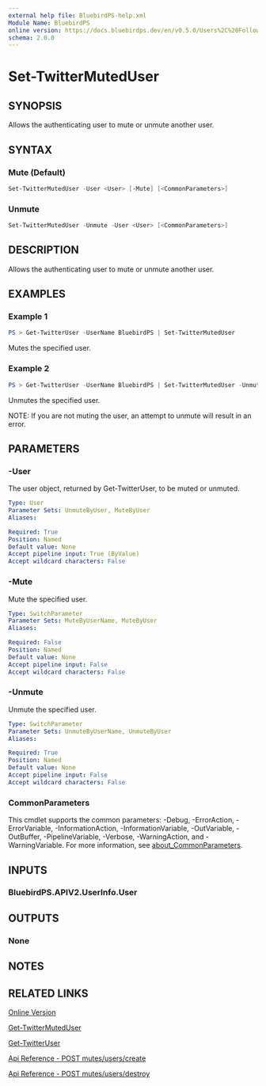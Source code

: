 ```yaml
---
external help file: BluebirdPS-help.xml
Module Name: BluebirdPS
online version: https://docs.bluebirdps.dev/en/v0.5.0/Users%2C%20Followers%2C%20Friends%2C%20and%20Blocks/Set-TwitterMutedUser
schema: 2.0.0
---
```


# Set-TwitterMutedUser

## SYNOPSIS

Allows the authenticating user to mute or unmute another user.

## SYNTAX

### Mute (Default)

```powershell
Set-TwitterMutedUser -User <User> [-Mute] [<CommonParameters>]
```

### Unmute

```powershell
Set-TwitterMutedUser -Unmute -User <User> [<CommonParameters>]
```

## DESCRIPTION

Allows the authenticating user to mute or unmute another user.

## EXAMPLES

### Example 1

```powershell
PS > Get-TwitterUser -UserName BluebirdPS | Set-TwitterMutedUser
```

Mutes the specified user.

### Example 2

```powershell
PS > Get-TwitterUser -UserName BluebirdPS | Set-TwitterMutedUser -Unmute
```

Unmutes the specified user.

NOTE: If you are not muting the user, an attempt to unmute will result in an error.

## PARAMETERS

### -User

The user object, returned by Get-TwitterUser, to be muted or unmuted.

```yaml
Type: User
Parameter Sets: UnmuteByUser, MuteByUser
Aliases:

Required: True
Position: Named
Default value: None
Accept pipeline input: True (ByValue)
Accept wildcard characters: False
```

### -Mute

Mute the specified user.

```yaml
Type: SwitchParameter
Parameter Sets: MuteByUserName, MuteByUser
Aliases:

Required: False
Position: Named
Default value: None
Accept pipeline input: False
Accept wildcard characters: False
```

### -Unmute

Unmute the specified user.

```yaml
Type: SwitchParameter
Parameter Sets: UnmuteByUserName, UnmuteByUser
Aliases:

Required: True
Position: Named
Default value: None
Accept pipeline input: False
Accept wildcard characters: False
```

### CommonParameters

This cmdlet supports the common parameters: -Debug, -ErrorAction, -ErrorVariable, -InformationAction, -InformationVariable, -OutVariable, -OutBuffer, -PipelineVariable, -Verbose, -WarningAction, and -WarningVariable. For more information, see [about_CommonParameters](http://go.microsoft.com/fwlink/?LinkID=113216).

## INPUTS

### BluebirdPS.APIV2.UserInfo.User

## OUTPUTS

### None

## NOTES

## RELATED LINKS

[Online Version](https://docs.bluebirdps.dev/en/v0.5.0/Users%2C%20Followers%2C%20Friends%2C%20and%20Blocks/Set-TwitterMutedUser)

[Get-TwitterMutedUser](https://docs.bluebirdps.dev/en/v0.5.0/Users%2C%20Followers%2C%20Friends%2C%20and%20Blocks/Get-TwitterMutedUser)

[Get-TwitterUser](https://docs.bluebirdps.dev/en/v0.5.0/Users%2C%20Followers%2C%20Friends%2C%20and%20Blocks/Get-TwitterUser)

[Api Reference - POST mutes/users/create](https://developer.twitter.com/en/docs/twitter-api/v1/accounts-and-users/mute-block-report-users/api-reference/post-mutes-users-create)

[Api Reference - POST mutes/users/destroy](https://developer.twitter.com/en/docs/twitter-api/v1/accounts-and-users/mute-block-report-users/api-reference/post-mutes-users-destroy)
